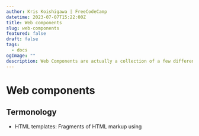 ```yaml
---
author: Kris Koishigawa | FreeCodeCamp
datetime: 2023-07-07T15:22:00Z
title: Web components
slug: web-components
featured: false
draft: false
tags:
  - docs
ogImage: ""
description: Web Components are actually a collection of a few different technologies that allow you to create custom HTML elements.
---
```


# Web components

## Termonology

- HTML templates: Fragments of HTML markup using <template> elements that won't be rendered until they're appended to the page with JavaScript.
- Custom elements: Widely supported JavaScript APIs that let you create new DOM elements. Once you create and register a custom element using these APIs, you can use it similarly to a React component.
- Shadow DOM: A smaller, encapsulated DOM that is isolated from the main DOM and rendered separately. Any styles and scripts you create for your custom components in the Shadow DOM will not affect other elements in the main DOM.
- append: Accepts Node Objects/DOMStrings
- appendChild: Accepts node objects only

## Demo

```html
<!--index.html-->
<!DOCTYPE html>
<html>
  <head>
    <meta charset="UTF-8" />
    <meta name="viewport" content="width=device-width, initial-scale=1.0" />
    <meta http-equiv="X-UA-Compatible" content="ie=edge" />
    <link
      rel="stylesheet"
      href="https://cdnjs.cloudflare.com/ajax/libs/font-awesome/5.15.1/css/all.min.css"
      integrity="sha512-+4zCK9k+qNFUR5X+cKL9EIR+ZOhtIloNl9GIKS57V1MyNsYpYcUrUeQc9vNfzsWfV28IaLL3i96P9sdNyeRssA=="
      crossorigin="anonymous"
    />
    <link href="style.css" rel="stylesheet" type="text/css" />
    <script src="components/header.js" type="text/javascript" defer></script>
    <script src="components/footer.js" type="text/javascript" defer></script>
  </head>
  <body>
    <header-component></header-component>
    <main>
      <!-- Your page's content -->
    </main>
    <footer-component></footer-component>
  </body>
  <html></html>
</html>
```

```css
<!--style.css-- > * {
  margin: 0;
  padding: 0;
  box-sizing: border-box;
}

html,
body {
  height: 100%;
}

body {
  color: #333;
  font-family: sans-serif;
  display: flex;
  flex-direction: column;
}

main {
  flex: 1 0 auto;
}
```

```js
// components/header.js
const headerTemplate = document.createElement("template");

headerTemplate.innerHTML = `
  <style>
    nav {
      height: 40px;
      display: flex;
      align-items: center;
      justify-content: center;
      background-color:  #0a0a23;
    }

    ul {
      padding: 0;
    }
    
    ul li {
      list-style: none;
      display: inline;
    }
    
    a {
      font-weight: 700;
      margin: 0 25px;
      color: #fff;
      text-decoration: none;
    }
    
    a:hover {
      padding-bottom: 5px;
      box-shadow: inset 0 -2px 0 0 #fff;
    }
  </style>
  <header>
    <nav>
      <ul>
        <li><a href="about.html">About</a></li>
        <li><a href="work.html">Work</a></li>
        <li><a href="contact.html">Contact</a></li>
      </ul>
    </nav>
  </header>
`;

class Header extends HTMLElement {
  constructor() {
    super();
  }

  connectedCallback() {
    const shadowRoot = this.attachShadow({ mode: "closed" });

    shadowRoot.appendChild(headerTemplate.content);
  }
}

customElements.define("header-component", Header);
```

```js
// components/footer.js
const footerTemplate = document.createElement("template");

footerTemplate.innerHTML = `
  <style>
    footer {
      height: 60px;
      padding: 0 10px;
      list-style: none;
      display: flex;
      flex-shrink: 0;
      justify-content: space-between;
      align-items: center;
      background-color: #dfdfe2;
    }

    ul {
      padding: 0;
    }
    
    ul li {
      list-style: none;
      display: inline;
    }
    
    a {
      margin: 0 15px;
      color: inherit;
      text-decoration: none;
    }
    
    a:hover {
      padding-bottom: 5px;
      box-shadow: inset 0 -2px 0 0 #333;
    }
    
    .social-row {
      font-size: 20px;
    }
    
    .social-row li a {
      margin: 0 15px;
    }
  </style>
  <footer>
    <ul>
      <li><a href="about.html">About</a></li>
      <li><a href="work.html">Work</a></li>
      <li><a href="contact.html">Contact</a></li>
    </ul>
    <ul class="social-row">
      <li><a href="https://github.com/my-github-profile"><i class="fab fa-github"></i></a></li>
      <li><a href="https://twitter.com/my-twitter-profile"><i class="fab fa-twitter"></i></a></li>
      <li><a href="https://www.linkedin.com/in/my-linkedin-profile"><i class="fab fa-linkedin"></i></a></li>
    </ul>
  </footer>
`;

class Footer extends HTMLElement {
  constructor() {
    super();
  }

  connectedCallback() {
    const fontAwesome = document.querySelector('link[href*="font-awesome"]');
    const shadowRoot = this.attachShadow({ mode: "closed" });

    if (fontAwesome) {
      shadowRoot.appendChild(fontAwesome.cloneNode());
    }

    shadowRoot.appendChild(footerTemplate.content);
  }
}

customElements.define("footer-component", Footer);
```

<a href='https://www.freecodecamp.org/news/reusable-html-components-how-to-reuse-a-header-and-footer-on-a-website/'>Link to the original article</a>
